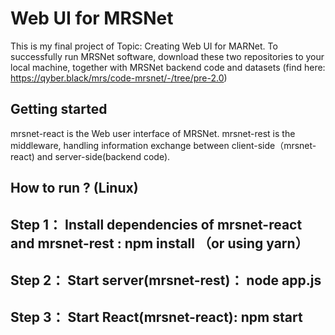 # Web UI for MRSNet

This is my final project of Topic: Creating Web UI for MARNet.
To successfully run MRSNet software, download these two repositories to your local machine, together with MRSNet backend code and datasets (find here: https://qyber.black/mrs/code-mrsnet/-/tree/pre-2.0)


## Getting started

mrsnet-react is the Web user interface of MRSNet.
mrsnet-rest is the middleware, handling information exchange between client-side（mrsnet-react) and server-side(backend code).

## How to run ? (Linux)

## Step 1： Install dependencies of mrsnet-react and mrsnet-rest : npm install  （or using yarn）
## Step 2： Start server(mrsnet-rest)： node app.js
## Step 3： Start React(mrsnet-react): npm start

